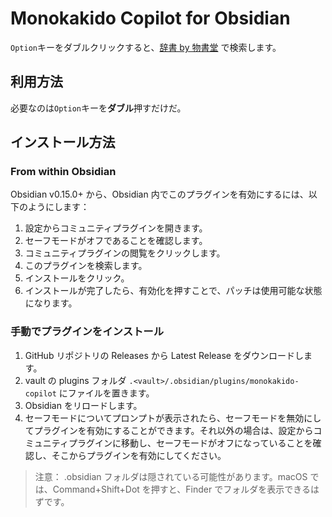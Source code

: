 # Monokakido Copilot for Obsidian

`Option`キーをダブルクリックすると、[辞書 by 物書堂](https://www.monokakido.jp/ja/dictionaries/app/index.html) で検索します。

## 利用方法

必要なのは`Option`キーを**ダブル**押すだけだ。

## インストール方法

### From within Obsidian

Obsidian v0.15.0+ から、Obsidian 内でこのプラグインを有効にするには、以下のようにします：

1. 設定からコミュニティプラグインを開きます。
2. セーフモードがオフであることを確認します。
3. コミュニティプラグインの閲覧をクリックします。
4. このプラグインを検索します。
5. インストールをクリック。
6. インストールが完了したら、有効化を押すことで、パッチは使用可能な状態になります。

### 手動でプラグインをインストール

1. GitHub リポジトリの Releases から Latest Release をダウンロードします。
2. vault の plugins フォルダ `.<vault>/.obsidian/plugins/monokakido-copilot` にファイルを置きます。
3. Obsidian をリロードします。
4. セーフモードについてプロンプトが表示されたら、セーフモードを無効にしてプラグインを有効にすることができます。それ以外の場合は、設定からコミュニティプラグインに移動し、セーフモードがオフになっていることを確認し、そこからプラグインを有効にしてください。

> 注意： .obsidian フォルダは隠されている可能性があります。macOS では、Command+Shift+Dot を押すと、Finder でフォルダを表示できるはずです。
